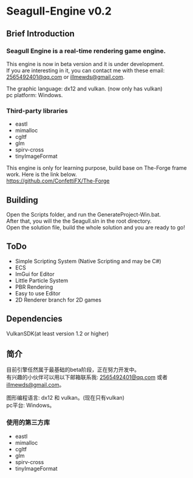 # Seagull-Engine v0.2

## Brief Introduction

### Seagull Engine is a real-time rendering game engine.

This engine is now in beta version and it is under development.  
If you are interesting in it, you can contact me with these email: 2565492401@qq.com or illmewds@gmail.com.

The graphic language: dx12 and vulkan. (now only has vulkan)  
pc platform: Windows.  


### Third-party libraries

- eastl  
- mimalloc  
- cgltf  
- glm  
- spirv-cross  
- tinyImageFormat  

This engine is only for learning purpose, build base on The-Forge frame work. Here is the link below.  
https://github.com/ConfettiFX/The-Forge

## Building

Open the Scripts folder, and run the GenerateProject-Win.bat.  
After that, you will the the Seagull.sln in the root directory.  
Open the solution file, build the whole solution and you are ready to go!

## ToDo

- Simple Scripting System (Native Scripting and may be C#)  
- ECS  
- ImGui for Editor  
- Little Particle System  
- PBR Rendering  
- Easy to use Editor  
- 2D Renderer branch for 2D games

## Dependencies

VulkanSDK(at least version 1.2 or higher)

## 简介

目前引擎任然属于最基础的beta阶段，正在努力开发中。  
有兴趣的小伙伴可以用以下邮箱联系我: 2565492401@qq.com 或者 illmewds@gmail.com。

图形编程语言: dx12 和 vulkan。(现在只有vulkan)  
pc平台: Windows。

### 使用的第三方库

- eastl  
- mimalloc  
- cgltf  
- glm  
- spirv-cross  
- tinyImageFormat  
